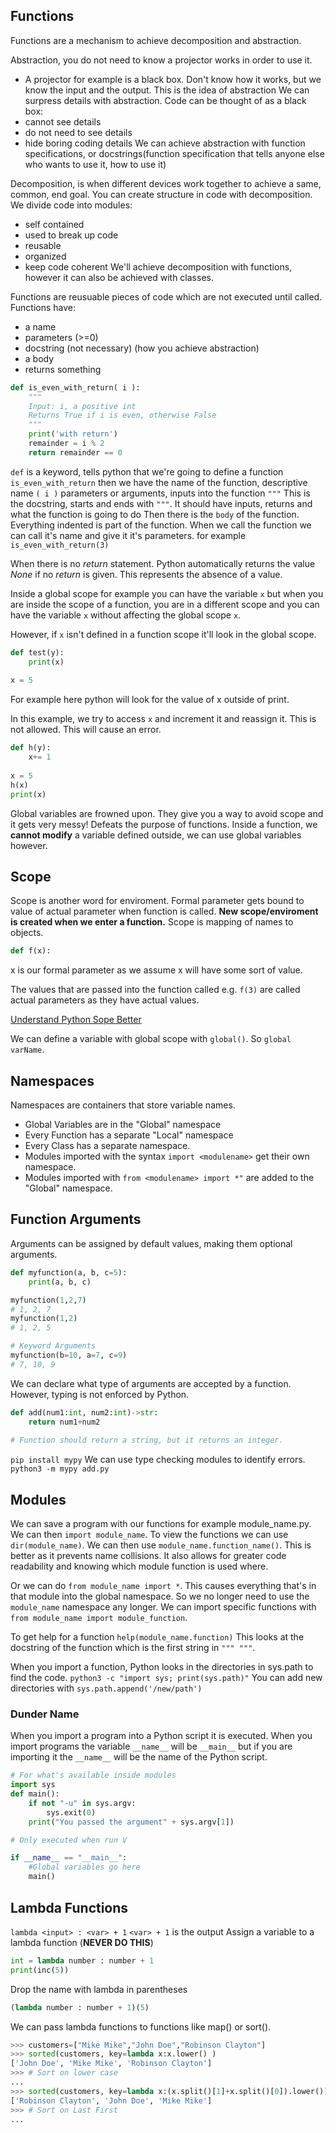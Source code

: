 ## Functions
Functions are a mechanism to achieve decomposition and abstraction. 

Abstraction, you do not need to know a projector works in order to use it.
- A projector for example is a black box. Don't know how it works, but we know the input and the output. This is the idea of abstraction
We can surpress details with abstraction.
Code can be thought of as a black box:
- cannot see details
- do not need to see details
- hide boring coding details
We can achieve abstraction with function specifications, or docstrings(function specification that tells anyone else who wants to use it, how to use it)


Decomposition, is when different devices work together to achieve a same, common, end goal.
You can create structure in code with decomposition. 
We divide code into modules:
- self contained
- used to break up code
- reusable
- organized
- keep code coherent
We'll achieve decomposition with functions, however it can also be achieved with classes.

Functions are reusuable pieces of code which are not executed until called.
Functions have:
- a name
- parameters (>=0)
- docstring (not necessary) (how you achieve abstraction)
- a body
- returns something


```python
def is_even_with_return( i ):
    """ 
    Input: i, a positive int
    Returns True if i is even, otherwise False
    """
    print('with return')
    remainder = i % 2
    return remainder == 0
```
`def` is a keyword, tells python that we're going to define a function
`is_even_with_return` then we have the name of the function, descriptive name 
`( i )` parameters or arguments, inputs into the function
`"""` This is the docstring, starts and ends with `"""`. It should have inputs, returns and what the function is going to do
Then there is the `body` of the function.
Everything indented is part of the function. 
When we call the function we can call it's name and give it it's parameters. for example
`is_even_with_return(3)`

When there is no *return* statement. Python automatically returns the value *None* if no *return* is given. This represents the absence of a value.

Inside a global scope for example you can have the variable `x` but when you are inside the scope of a function, you are in a different scope and you can have the variable `x` without affecting the global scope `x`.

However, if `x` isn't defined in a function scope it'll look in the global scope.

```python
def test(y):
	print(x)
	
x = 5
```
For example here python will look for the value of x outside of print.

In this example, we try to access `x` and increment it and reassign it. This is not allowed. This will cause an error.
```python
def h(y):
	x+= 1
	
x = 5
h(x)
print(x)
```
Global variables are frowned upon. They give you a way to avoid scope and it gets very messy! Defeats the purpose of functions. 
Inside a function, we **cannot modify** a variable defined outside, we can use global variables however.

## Scope
Scope is another word for enviroment.
Formal parameter gets bound to value of actual parameter when function is called.
**New scope/enviroment is created when we enter a function.** 
Scope is mapping of names to objects.

```python
def f(x):
```
x is our formal parameter as we assume x will have some sort of value.

The values that are passed into the function called e.g. `f(3)` are called actual parameters as they have actual values.

[Understand Python Sope Better](http://www.pythontutor.com/visualize.html#mode=display)

We can define a variable with global scope with `global()`. So `global varName`.

## Namespaces
Namespaces are containers that store variable names.  
- Global Variables are in the "Global" namespace
- Every Function has a separate "Local" namespace
- Every Class has a separate namespace.
- Modules imported with the syntax `import <modulename>` get their own namespace.
- Modules imported with `from <modulename> import *"` are added to the "Global" namespace.

## Function Arguments
Arguments can be assigned by default values, making them optional arguments.
```python
def myfunction(a, b, c=5):
	print(a, b, c)

myfunction(1,2,7)
# 1, 2, 7
myfunction(1,2)
# 1, 2, 5

# Keyword Arguments
myfunction(b=10, a=7, c=9)
# 7, 10, 9
```

We can declare what type of arguments are accepted by a function. However, typing is not enforced by Python.
```python
def add(num1:int, num2:int)->str:
	return num1+num2
	
# Function should return a string, but it returns an integer.
```

`pip install mypy`
We can use type checking modules to identify errors.
`python3 -m mypy add.py`


## Modules
We can save a program with our functions for example module_name.py. We can then `import module_name`.
To view the functions we can use `dir(module_name)`.
We can then use `module_name.function_name()`. 
This is better as it prevents name collisions. It also allows for greater code readability and knowing which module function is used where.  

Or we can do `from module_name import *`. This causes everything that's in that module into the global namespace. So we no longer need to use the `module_name` namespace any longer.
We can import specific functions with `from module_name import module_function`. 

To get help for a function
`help(module_name.function)`
This looks at the docstring of the function which is the first string in `""" """`.

When you import a function, Python looks in the directories in sys.path to find the code.
`python3 -c "import sys; print(sys.path)"`
You can add new directories with `sys.path.append('/new/path')`

### Dunder Name
When you import a program into a Python script it is executed. When you import programs the variable `__name__` will be `__main__` but if you are importing it the `__name__` will be the name of the Python script.

```python
# For what's available inside modules
import sys
def main():
	if not "-u" in sys.argv:
		sys.exit(0)
	print("You passed the argument" + sys.argv[1])

# Only executed when run V

if __name__ == "__main__":
	#Global variables go here
	main()
```

## Lambda Functions

`lambda <input> : <var> + 1`
`<var> + 1` is the output
Assign a variable to a lambda function (**NEVER DO THIS**)
```python
int = lambda number : number + 1
print(inc(5))
```

Drop the name with lambda in parentheses
```python
(lambda number : number + 1)(5)
```
We can pass lambda functions to functions like map() or sort().
```python
>>> customers=["Mike Mike","John Doe","Robinson Clayton"]
>>> sorted(customers, key=lambda x:x.lower() )
['John Doe', 'Mike Mike', 'Robinson Clayton']
>>> # Sort on lower case
... 
>>> sorted(customers, key=lambda x:(x.split()[1]+x.split()[0]).lower())
['Robinson Clayton', 'John Doe', 'Mike Mike']
>>> # Sort on Last First
... 
```
